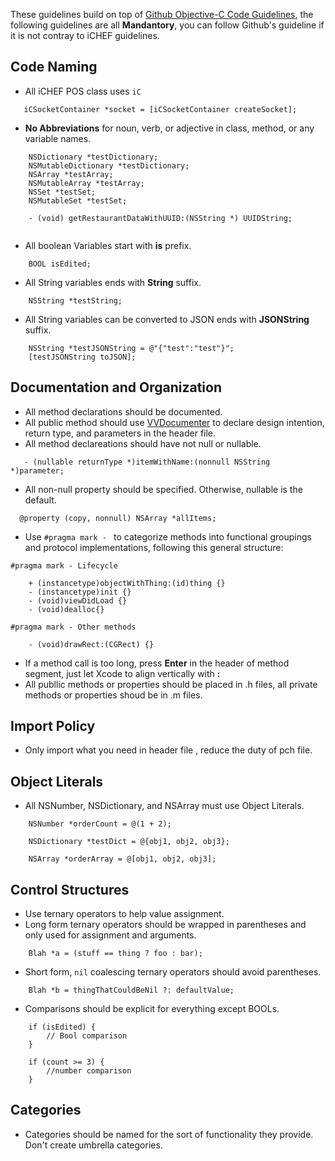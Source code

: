 These guidelines build on top of [Github Objective-C Code Guidelines](https://github.com/github/objective-c-style-guide), the following guidelines are all **Mandantory**, you can follow Github's guideline if it is not contray to iCHEF guidelines.
 
## Code Naming

 * All iCHEF POS class uses `iC`
 
 ```objc
 	iCSocketContainer *socket = [iCSocketContainer createSocket];
 ```
 
 * **No Abbreviations** for noun, verb, or adjective in class, method, or any variable names.
```objc
	NSDictionary *testDictionary;
	NSMutableDictionary *testDictionary;
	NSArray *testArray;
	NSMutableArray *testArray;
	NSSet *testSet;
	NSMutableSet *testSet;
	
	- (void) getRestaurantDataWithUUID:(NSString *) UUIDString;
	
```
* All boolean Variables start with **is** prefix.
```objc
	BOOL isEdited;
```
* All String variables ends with **String** suffix.
```objc
	NSString *testString;
```

* All String variables can be converted to JSON ends with **JSONString** suffix.
```objc
	NSString *testJSONString = @"{"test":"test"}";
	[testJSONString toJSON];
```

## Documentation and Organization

 * All method declarations should be documented.
 * All public method should use [VVDocumenter](https://github.com/onevcat/VVDocumenter-Xcode) to declare design intention, return type, and parameters in the header file.
 * All method declareations should have not null or nullable.
 ```objc
	- (nullable returnType *)itemWithName:(nonnull NSString *)parameter; 

 ```
 * All non-null property should be specified. Otherwise, nullable is the default.
 
  ```objc
	@property (copy, nonnull) NSArray *allItems;
  ```
  
 * Use `#pragma mark - ` to categorize methods into functional groupings and protocol implementations, following this general structure:

```objc
#pragma mark - Lifecycle

	+ (instancetype)objectWithThing:(id)thing {}
	- (instancetype)init {}
	- (void)viewDidLoad {}
	- (void)dealloc{}

#pragma mark - Other methods

	- (void)drawRect:(CGRect) {}
```
 * If a method call is too long, press **Enter** in the header of method segment, just let Xcode to align vertically with **:**
 * All publlic methods or properties should be placed in .h files, all private methods or properties shoud be in .m files.

## Import Policy
 * Only import what you need in header file , reduce the duty of pch file.

## Object Literals

* All NSNumber, NSDictionary, and NSArray must use Object Literals.

```objc
	NSNumber *orderCount = @(1 + 2);
```

```objc
 	NSDictionary *testDict = @{obj1, obj2, obj3};
```

```objc
 	NSArray *orderArray = @[obj1, obj2, obj3];
```

## Control Structures
 * Use ternary operators to help value assignment.
 * Long form ternary operators should be wrapped in parentheses and only used for assignment and arguments.

```objc
	Blah *a = (stuff == thing ? foo : bar);
```

* Short form, `nil` coalescing ternary operators should avoid parentheses.

```objc
	Blah *b = thingThatCouldBeNil ?: defaultValue;
```
* Comparisons should be explicit for everything except BOOLs.

```objc
	if (isEdited) {
		// Bool comparison
 	}
```

```objc
 	if (count >= 3) {
 		//number comparison
 	}
```

## Categories

 * Categories should be named for the sort of functionality they provide. Don't create umbrella categories.
